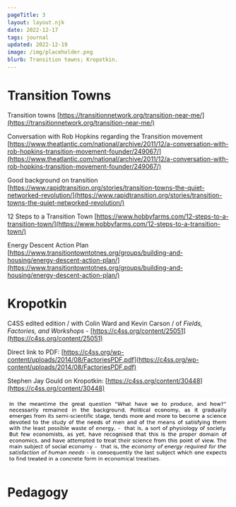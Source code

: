```yaml
---
pageTitle: 3
layout: layout.njk
date: 2022-12-17
tags: journal
updated: 2022-12-19
image: /img/placeholder.png
blurb: Transition towns; Kropotkin. 
---
```


# Transition Towns

Transition towns [https://transitionnetwork.org/transition-near-me/](https://transitionnetwork.org/transition-near-me/)

Conversation with Rob Hopkins regarding the Transition movement [https://www.theatlantic.com/national/archive/2011/12/a-conversation-with-rob-hopkins-transition-movement-founder/249067/](https://www.theatlantic.com/national/archive/2011/12/a-conversation-with-rob-hopkins-transition-movement-founder/249067/)

Good background on transition [https://www.rapidtransition.org/stories/transition-towns-the-quiet-networked-revolution/](https://www.rapidtransition.org/stories/transition-towns-the-quiet-networked-revolution/)

12 Steps to a Transition Town [https://www.hobbyfarms.com/12-steps-to-a-transition-town/](https://www.hobbyfarms.com/12-steps-to-a-transition-town/)

Energy Descent Action Plan [https://www.transitiontowntotnes.org/groups/building-and-housing/energy-descent-action-plan/](https://www.transitiontowntotnes.org/groups/building-and-housing/energy-descent-action-plan/)


# Kropotkin

C4SS edited edition / with Colin Ward and Kevin Carson / of _Fields, Factories, and Workshops_ - [https://c4ss.org/content/25051](https://c4ss.org/content/25051)

Direct link to PDF: [https://c4ss.org/wp-content/uploads/2014/08/FactoriesPDF.pdf](https://c4ss.org/wp-content/uploads/2014/08/FactoriesPDF.pdf)

Stephen Jay Gould on Kropotkin: [https://c4ss.org/content/30448](https://c4ss.org/content/30448)

<img src="/img/energy_economy.png">

# Pedagogy


